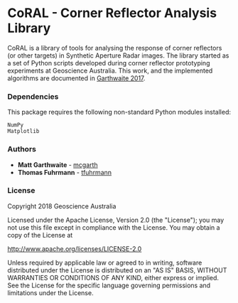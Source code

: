 # CoRAL - Corner Reflector Analysis Library

CoRAL is a library of tools for analysing the response of corner reflectors (or other targets) in Synthetic Aperture Radar images. The library started as a set of Python scripts developed during corner reflector prototyping experiments at Geoscience Australia. This work, and the implemented algorithms are documented in [Garthwaite 2017](https://doi.org/10.3390/rs9070648).

### Dependencies

This package requires the following non-standard Python modules installed:

```
NumPy
Matplotlib
```

### Authors

* **Matt Garthwaite** - [mcgarth](https://github.com/mcgarth)
* **Thomas Fuhrmann** - [tfuhrmann](https://github.com/tfuhrmann)

### License

Copyright 2018 Geoscience Australia

Licensed under the Apache License, Version 2.0 (the "License"); you may not use this file except in compliance with the License. You may obtain a copy of the License at

   http://www.apache.org/licenses/LICENSE-2.0

Unless required by applicable law or agreed to in writing, software distributed under the License is distributed on an "AS IS" BASIS, WITHOUT WARRANTIES OR CONDITIONS OF ANY KIND, either express or implied. See the License for the specific language governing permissions and limitations under the License.

